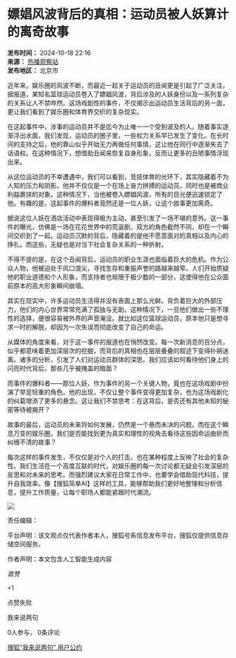 # 嫖娼风波背后的真相：运动员被人妖算计的离奇故事

**发布时间：** 2024-10-18 22:16  
**来源：** [热播观察站](https://www.sohu.com/a/m.sohu.com?spm=smpc.content-abroad.content.1.1730958495964xn8xulf)  
**发布地区：** 北京市  

近年来，娱乐圈的风波不断，而最近一起关于运动员的丑闻更是引起了广泛关注。据报道，某知名篮球运动员卷入了嫖娼风波，背后涉及的人妖身份以及一系列复杂的关系让人不禁哗然。这场戏剧性的事件，不仅揭示出运动员生活背后的另一面，更让我们看到了娱乐圈和体育界交织的复杂现实。

在这起事件中，涉事的运动员并不是迄今为止唯一一个受到波及的人。随着事实逐渐浮出水面，我们发现，运动员的圈子里，一些权力关系早已发生了变化。在长时间的支持之后，他的靠山似乎开始无力再做任何事情，这让他在同行中逐渐失去了话语权。在这种情况下，想借助丑闻来恢复自身形象，反而让更多的丑陋事情浮现出来。

从这位运动员的不幸遭遇中，我们可以看到，竞技体育的光环下，其实隐藏着不为人知的压力和阴影。他并不仅仅是一个在场上奋力拼搏的运动员，同时也是被商业利益裹挟的对象。这种情况下，当他被卷入嫖娼风波，所有的目光便迅速锁定了他。有趣的是，这起事件的爆料者竟然还是一位人妖，让这个故事更加离奇。

据说这位人妖在酒店活动中表现得极为主动，甚至引发了一场不堪的意外。这一事件的曝光，仿佛是一场在花花世界中的荒诞剧，双方的角色截然不同，却在一个瞬间交织到了一起。运动员沉默的背后，隐藏着的是他不愿意面对的真相以及内心的挣扎。而这些，无疑也是对当下社会复杂关系的一种折射。

不得不提的是，在这个丑闻背后，运动员的职业生涯也面临着巨大的危机。作为公众人物，他被迫处于风口浪尖，寻找生存和重振声誉的路越来越窄。人们开始质疑他的职业道德和个人形象，而支持者也局限于极少数的一部分，这使得他在公众面前原本的高大形象瞬间崩塌。

其实在现实中，许多运动员生活得并没有表面上那么光鲜。背负着巨大的外部压力，他们的内心世界常常充满了孤独与无助。这种情况下，一旦他们做出一些不理性的选择，便很容易被外界的声音淹没。就比如这位篮球运动员，原本他只是想寻求一时的解脱，却因为一次失误而彻底改变了自己的命运。

从媒体的角度来看，对于这一事件的报道也在悄然改变。每一次新消息的百分点，似乎都意味着更加深层次的挖掘，而背后的真相也在层层叠叠的叙述下变得扑朔迷离。诸多的分析，引发了人们对运动员群体的深思。我们应该如何看待他们身上的闪亮时代背后，那些几乎被掩盖的暗面？

而事件的爆料者——那位人妖，作为事件的另一个关键人物，竟也在这场戏剧中扮演了举足轻重的角色。他的出现，不仅让整个事件变得更加复杂，也为这场戏剧化的纠葛增添了更多的悬念。这让我们不禁思考：在这背后，是否还有其他未知的秘密等待被揭开？

故事的最后，运动员的未来将如何发展，仍然是一个悬而未决的问题。而在这个瞬息万变的娱乐圈，我们是否能找到更为真实和理性的视角去看待这些因命运曲折而纠缠不清的故事？

每次这样的事件发生，不仅仅是对个人的打击，也在某种程度上反映了社会的复杂性。我们生活在一个高度互联的时代，对娱乐圈的每一次讨论都无疑会引发深层的反思和对未来的思考。而强烈建议大家在日常工作中，也要学会借助现代科技，提升自我效率。像【搜狐简单AI】这样的工具，能够帮助我们更好地整理和分析信息，提升工作质量，让每个职场人都能紧跟时代潮流。

![](//q7.itc.cn/q_70/images03/20241018/087969efdc1c4062990456085b5ae49a.png)

责任编辑：

平台声明：该文观点仅代表作者本人，搜狐号系信息发布平台，搜狐仅提供信息存储空间服务。

作者声明：本文包含人工智能生成内容

_首赞_

+1

点赞失败

我来说两句

0人参与， 0条评论

[搜狐“我来说两句” 用户公约](http://zt.pinglun.sohu.com/s2014/sljyhgy/index.shtml)